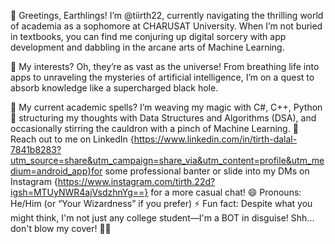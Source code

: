 👋 Greetings, Earthlings! I’m @tiirth22, currently navigating the thrilling world of academia as a sophomore at CHARUSAT University. When I’m not buried in textbooks, 
    you can find me conjuring up digital sorcery with app development and dabbling in the arcane arts of Machine Learning.

👀 My interests? Oh, they’re as vast as the universe! From breathing life into apps to unraveling the mysteries of artificial intelligence, I’m on a quest to absorb knowledge like a supercharged black hole.

🌱 My current academic spells? I’m weaving my magic with C#, C++, Python 🐍 structuring my thoughts with Data Structures and Algorithms (DSA), and occasionally stirring the cauldron with a pinch of Machine Learning.
💬 Reach out to me on
LinkedIn {https://www.linkedin.com/in/tirth-dalal-7841b8283?utm_source=share&utm_campaign=share_via&utm_content=profile&utm_medium=android_app}for some professional banter or 
slide into my DMs on Instagram {https://www.instagram.com/tirth.22d?igsh=MTUyNWR4ajVsdzhnYg==} for a more casual chat!
😄 Pronouns: He/Him (or “Your Wizardness” if you prefer)
⚡ Fun fact: Despite what you might think, I'm not just any college student—I'm a BOT in disguise! Shh... don't blow my cover! 🤖✨

